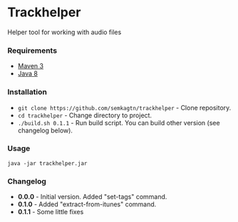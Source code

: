 Trackhelper
===========
Helper tool for working with audio files

### Requirements
* [Maven 3](https://maven.apache.org/download.cgi)
* [Java 8](https://www.oracle.com/technetwork/java/javase/downloads/index.html)

### Installation
* `git clone https://github.com/semkagtn/trackhelper` - Clone repository.
* `cd trackhelper` - Change directory to project.
* `./build.sh 0.1.1` - Run build script. You can build other version (see changelog below).

### Usage
`java -jar trackhelper.jar`

### Changelog
* **0.0.0** - Initial version. Added "set-tags" command.
* **0.1.0** - Added "extract-from-itunes" command.
* **0.1.1** - Some little fixes
